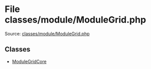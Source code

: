 File classes/module/ModuleGrid.php
=========

Source: [classes/module/ModuleGrid.php](https://github.com/PrestaShop/PrestaShop/blob/1.6.1.1/classes/module/ModuleGrid.php)


Classes
-------

* [ModuleGridCore](class.ModuleGridCore.md)

